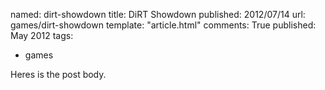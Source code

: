 named: dirt-showdown
title: DiRT Showdown
published: 2012/07/14
url: games/dirt-showdown
template: "article.html"
comments: True
published: May 2012
tags:
- games

Heres is the post body.
